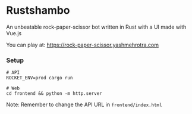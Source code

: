 # Rustshambo

An unbeatable rock-paper-scissor bot written in Rust with a UI made with Vue.js

You can play at: https://rock-paper-scissor.yashmehrotra.com

### Setup

```
# API
ROCKET_ENV=prod cargo run

# Web
cd frontend && python -m http.server
```

Note: Remember to change the API URL in `frontend/index.html`
